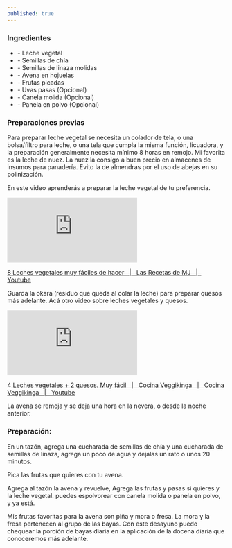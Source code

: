 ```yaml
---
published: true
---
```

<h3>Ingredientes</h3>

<ul>
  <li>- Leche vegetal</li>
  <li>- Semillas de chía</li>
  <li>- Semillas de linaza molidas</li>
  <li>- Avena en hojuelas</li>
  <li>- Frutas picadas</li>
  <li>- Uvas pasas (Opcional)</li>
  <li>- Canela molida (Opcional)</li>
  <li>- Panela en polvo (Opcional)</li>
</ul>

<h3>Preparaciones previas</h3>

<p class="post-content-p post-content-space">Para preparar leche vegetal se necesita un colador de tela, o una bolsa/filtro para leche, o una tela que cumpla la misma función, licuadora, y la preparación generalmente necesita mínimo 8 horas en remojo. Mi favorita es la leche de nuez. La nuez la consigo a buen precio en almacenes de insumos para panadería. Evito la de almendras por el uso de abejas en su polinización.
</p>

<p class="post-content-p post-content-space">En este video aprenderás a preparar la leche vegetal de tu preferencia.</p>

<div class="video-wrapper">
  <iframe src="https://www.youtube.com/embed/SrKjL3yVU6w" frameborder="0" allow="accelerometer; autoplay; clipboard-write; encrypted-media; gyroscope; picture-in-picture" allowfullscreen></iframe>  
</div>

<a class="caption" href="https://www.youtube.com/watch?v=SrKjL3yVU6w" target="_blank">8 Leches vegetales muy fáciles de hacer &nbsp; &#124; &nbsp; Las Recetas de MJ &nbsp; &#124; &nbsp; Youtube</a>

<p class="post-content-p post-content-space">Guarda la okara (residuo que queda al colar la leche) para preparar quesos más adelante. Acá otro video sobre leches vegetales y quesos.</p>

<div class="video-wrapper">
	<iframe src="https://www.youtube.com/embed/caIojdZGe_c" frameborder="0" allow="accelerometer; autoplay; clipboard-write; encrypted-media; gyroscope; picture-in-picture" allowfullscreen></iframe>
</div>

<a class="caption" href="https://www.youtube.com/watch?v=caIojdZGe_c">4 Leches vegetales + 2 quesos. Muy fácil &nbsp; &#124; &nbsp; Cocina Veggikinga &nbsp; &#124; &nbsp; Cocina Veggikinga &nbsp; &#124; &nbsp; Youtube</a>

<p class="post-content-p post-content-space">La avena se remoja y se deja una hora en la nevera, o desde la noche anterior.</p>

<h3>Preparación:</h3>

<p class="post-content-p post-content-space">En un tazón, agrega una cucharada de semillas de chía y una cucharada de semillas de linaza, agrega un poco de agua y dejalas un rato o unos 20 minutos.</p>

<p class="post-content-p post-content-space">Pica las frutas que quieres con tu avena.</p>

<p class="post-content-p post-content-space">Agrega al tazón la avena y revuelve, Agrega las frutas y pasas si quieres y la leche vegetal. puedes espolvorear con canela molida o panela en polvo, y ya está.<p>

<p class="post-content-p post-content-half-space">Mis frutas favoritas para la avena son piña y mora o fresa. La mora y la fresa pertenecen al grupo de las bayas. Con este desayuno puedo chequear la porción de bayas diaria en la aplicación de la docena diaria que conoceremos más adelante.<p>
